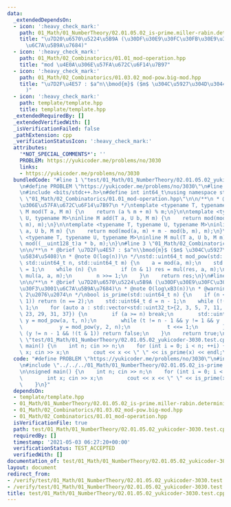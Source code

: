 ```yaml
---
data:
  _extendedDependsOn:
  - icon: ':heavy_check_mark:'
    path: 01_Math/01_NumberTheory/02.01.05.02_is-prime.miller-rabin.deterministic.hpp
    title: "\u7D20\u6570\u5224\u5B9A (\u30DF\u30E9\u30FC\u30FB\u30E9\u30D3\u30F3\u3001\
      \u6C7A\u5B9A\u7684)"
  - icon: ':heavy_check_mark:'
    path: 01_Math/02_Combinatorics/01.01_mod-operation.hpp
    title: "mod \u4E0A\u306E\u57FA\u672C\u6F14\u7B97"
  - icon: ':heavy_check_mark:'
    path: 01_Math/02_Combinatorics/01.03.02_mod-pow.big-mod.hpp
    title: "\u7D2F\u4E57 : $a^n\\bmod{m}$ ($m$ \u304C\u5927\u304D\u3044\u5834\u5408\
      )"
  - icon: ':heavy_check_mark:'
    path: template/template.hpp
    title: template/template.hpp
  _extendedRequiredBy: []
  _extendedVerifiedWith: []
  _isVerificationFailed: false
  _pathExtension: cpp
  _verificationStatusIcon: ':heavy_check_mark:'
  attributes:
    '*NOT_SPECIAL_COMMENTS*': ''
    PROBLEM: https://yukicoder.me/problems/no/3030
    links:
    - https://yukicoder.me/problems/no/3030
  bundledCode: "#line 1 \"test/01_Math/01_NumberTheory/02.01.05.02_yukicoder-3030.test.cpp\"\
    \n#define PROBLEM \"https://yukicoder.me/problems/no/3030\"\n#line 1 \"template/template.hpp\"\
    \n#include <bits/stdc++.h>\n#define int int64_t\nusing namespace std;\n#line 3\
    \ \"01_Math/02_Combinatorics/01.01_mod-operation.hpp\"\n\n/**\n * @brief mod \u4E0A\
    \u306E\u57FA\u672C\u6F14\u7B97\n */\ntemplate <typename T, typename M>\ninline\
    \ M mod(T a, M m) {\n    return (a % m + m) % m;\n}\n\ntemplate <typename T, typename\
    \ U, typename M>\ninline M add(T a, U b, M m) {\n    return mod(mod(a, m) + mod(b,\
    \ m), m);\n}\n\ntemplate <typename T, typename U, typename M>\ninline M sub(T\
    \ a, U b, M m) {\n    return mod(mod(a, m) + m - mod(b, m), m);\n}\n\ntemplate\
    \ <typename T, typename U, typename M>\ninline M mul(T a, U b, M m) {\n    return\
    \ mod((__uint128_t)a * b, m);\n}\n#line 3 \"01_Math/02_Combinatorics/01.03.02_mod-pow.big-mod.hpp\"\
    \n\n/**\n * @brief \u7D2F\u4E57 : $a^n\\bmod{m}$ ($m$ \u304C\u5927\u304D\u3044\
    \u5834\u5408)\n * @note O(log(n))\n */\nstd::uint64_t mod_pow(std::int64_t a,\
    \ std::uint64_t n, std::uint64_t m) {\n    a = mod(a, m);\n    std::uint64_t res\
    \ = 1;\n    while (n) {\n        if (n & 1) res = mul(res, a, m);\n        a =\
    \ mul(a, a, m);\n        n >>= 1;\n    }\n    return res;\n}\n#line 5 \"01_Math/01_NumberTheory/02.01.05.02_is-prime.miller-rabin.deterministic.hpp\"\
    \n\n/**\n * @brief \u7D20\u6570\u5224\u5B9A (\u30DF\u30E9\u30FC\u30FB\u30E9\u30D3\
    \u30F3\u3001\u6C7A\u5B9A\u7684)\n * @note O(log\xB3(n))\n * @warning n \u2264\
    \ 2\u2076\u2074\n */\nbool is_prime(std::uint64_t n) {\n    if (n < 2 || !(n &\
    \ 1)) return (n == 2);\n    std::uint64_t d = n - 1;\n    while (!(d & 1)) d >>=\
    \ 1;\n    for (auto a : std::vector<std::uint32_t>{2, 3, 5, 7, 11, 13, 17, 19,\
    \ 23, 29, 31, 37}) {\n        if (a >= n) break;\n        std::uint64_t t = d,\
    \ y = mod_pow(a, t, n);\n        while (t != n - 1 && y != 1 && y != n - 1) {\n\
    \            y = mod_pow(y, 2, n);\n            t <<= 1;\n        }\n        if\
    \ (y != n - 1 && !(t & 1)) return false;\n    }\n    return true;\n}\n#line 4\
    \ \"test/01_Math/01_NumberTheory/02.01.05.02_yukicoder-3030.test.cpp\"\n\nsigned\
    \ main() {\n    int n; cin >> n;\n    for (int i = 0; i < n; ++i) {\n        int\
    \ x; cin >> x;\n        cout << x << \" \" << is_prime(x) << endl;\n    }\n}\n"
  code: "#define PROBLEM \"https://yukicoder.me/problems/no/3030\"\n#include \"../../../template/template.hpp\"\
    \n#include \"../../../01_Math/01_NumberTheory/02.01.05.02_is-prime.miller-rabin.deterministic.hpp\"\
    \n\nsigned main() {\n    int n; cin >> n;\n    for (int i = 0; i < n; ++i) {\n\
    \        int x; cin >> x;\n        cout << x << \" \" << is_prime(x) << endl;\n\
    \    }\n}"
  dependsOn:
  - template/template.hpp
  - 01_Math/01_NumberTheory/02.01.05.02_is-prime.miller-rabin.deterministic.hpp
  - 01_Math/02_Combinatorics/01.03.02_mod-pow.big-mod.hpp
  - 01_Math/02_Combinatorics/01.01_mod-operation.hpp
  isVerificationFile: true
  path: test/01_Math/01_NumberTheory/02.01.05.02_yukicoder-3030.test.cpp
  requiredBy: []
  timestamp: '2021-05-03 06:27:20+00:00'
  verificationStatus: TEST_ACCEPTED
  verifiedWith: []
documentation_of: test/01_Math/01_NumberTheory/02.01.05.02_yukicoder-3030.test.cpp
layout: document
redirect_from:
- /verify/test/01_Math/01_NumberTheory/02.01.05.02_yukicoder-3030.test.cpp
- /verify/test/01_Math/01_NumberTheory/02.01.05.02_yukicoder-3030.test.cpp.html
title: test/01_Math/01_NumberTheory/02.01.05.02_yukicoder-3030.test.cpp
---
```

